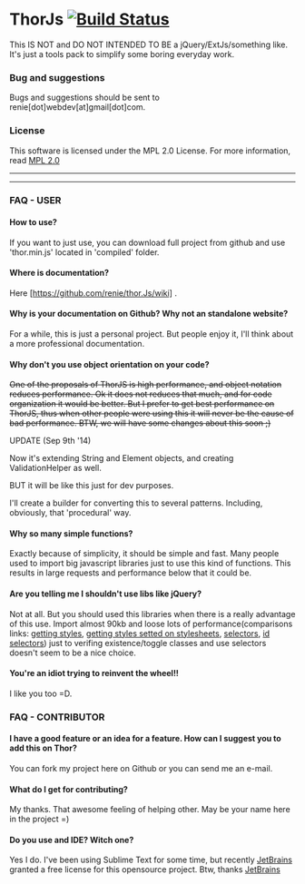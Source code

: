 ThorJs [![Build Status](https://travis-ci.org/renie/thorJs.svg?branch=master)](https://travis-ci.org/renie/thorJs)
======
This IS NOT and DO NOT INTENDED TO BE a jQuery/ExtJs/something like. 
It's just a tools pack to simplify some boring everyday work.

### Bug and suggestions
Bugs and suggestions should be sent to renie[dot]webdev[at]gmail[dot]com.


### License
This software is licensed under the MPL 2.0 License. For more
information, read [MPL 2.0](http://www.mozilla.org/MPL/2.0/)

------------------------
------------------------

### FAQ - USER

#### How to use?
If you want to just use, you can download full project from github and use 'thor.min.js' located in 'compiled' folder.

#### Where is documentation?
Here [https://github.com/renie/thor.Js/wiki] .

#### Why is your documentation on Github? Why not an standalone website?
For a while, this is just a personal project. But people enjoy it, I'll think about
a more professional documentation.

#### Why don't you use object orientation on your code?
~~One of the proposals of ThorJS is high performance, and object notation reduces performance. 
Ok it does not reduces that much, and for code organization it would be better. But I prefer to get best performance on ThorJS, thus when other people were using this it will never be the cause of bad performance.
BTW, we will have some changes about this soon ;)~~

UPDATE (Sep 9th '14)

Now it's extending String and Element objects, and creating ValidationHelper as well. 

BUT it will be like this just for  dev purposes. 

I'll create a builder for converting this to several patterns. Including, obviously, that 'procedural' way.


#### Why so many simple functions?
Exactly because of simplicity, it should be simple and fast. Many people used to import
big javascript libraries just to use this kind of functions. This results in large requests 
and performance below that it could be.

#### Are you telling me I shouldn't use libs like jQuery?
Not at all. But you should used this libraries when there is a really advantage of this use.
Import almost 90kb and loose lots of performance(comparisons links: [getting styles](http://jsperf.com/style-getter), [getting styles setted on stylesheets](http://jsperf.com/style-getter-stylesheet), [selectors](http://jsperf.com/default-selectors), [id selectors](http://jsperf.com/simple-id-selection)) just to verifing existence/toggle classes and use selectors doesn't seem to be a nice choice. 

#### You're an idiot trying to reinvent the wheel!!
I like you too =D.


### FAQ - CONTRIBUTOR

#### I have a good feature or an idea for a feature. How can I suggest you to add this on Thor?
You can fork my project here on Github or you can send me an e-mail.

#### What do I get for contributing?
My thanks. That awesome feeling of helping other. May be your name here in the project =)

#### Do you use and IDE? Witch one?
Yes I do. I've been using Sublime Text for some time, but recently [JetBrains](http://www.jetbrains.com/) granted a free license for this opensource project.
Btw, thanks [JetBrains](http://www.jetbrains.com/)
